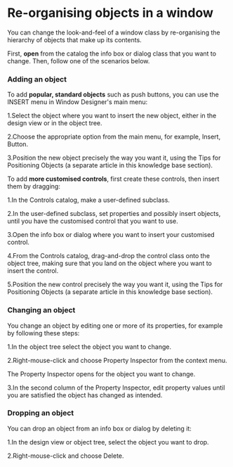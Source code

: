 # Re-organising objects in a window

You can change the look-and-feel of a window class by re-organising the hierarchy of objects that make up its contents.

First, **open** from the catalog the info box or dialog class that you want to change. Then, follow one of the scenarios below.

### Adding an object

To add **popular, standard objects** such as push buttons, you can use the INSERT menu in Window Designer's main menu:

1.Select the object where you want to insert the new object, either in the design view or in the object tree.

2.Choose the appropriate option from the main menu, for example, Insert, Button.

3.Position the new object precisely the way you want it, using the Tips for Positioning Objects (a separate article in this knowledge base section).

To add **more customised controls**, first create these controls, then insert them by dragging:

1.In the Controls catalog, make a user-defined subclass.

2.In the user-defined subclass, set properties and possibly insert objects, until you have the customised control that you want to use.

3.Open the info box or dialog where you want to insert your customised control.

4.From the Controls catalog, drag-and-drop the control class onto the object tree, making sure that you land on the object where you want to insert the control.

5.Position the new control precisely the way you want it, using the Tips for Positioning Objects (a separate article in this knowledge base section).

### Changing an object

You change an object by editing one or more of its properties, for example by following these steps:

1.In the object tree select the object you want to change.

2.Right-mouse-click and choose Property Inspector from the context menu.

The Property Inspector opens for the object you want to change.

3.In the second column of the Property Inspector, edit property values until you are satisfied the object has changed as intended.

### Dropping an object

You can drop an object from an info box or dialog by deleting it:

1.In the design view or object tree, select the object you want to drop.

2.Right-mouse-click and choose Delete.

 

 